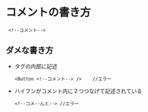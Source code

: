 # コメントの書き方

```xaml
 <!--コメント-->
```

## ダメな書き方

- タグの内部に記述

  ```xaml
  <Button <!--コメント--> />	//エラー
  ```

  

- ハイフンがコメント内に２つつなげて記述されている

  ```xaml
  <!--コメ--んと-->	//エラー
  ```

  
